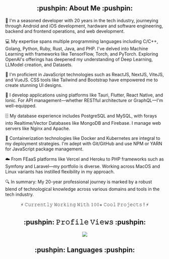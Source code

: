 <h2 align="center">:pushpin: About Me :pushpin:</h2>

<p align="left">
🌟 I'm a seasoned developer with 20 years in the tech industry, journeying through Android and iOS development, hardware and software engineering, backend and frontend operations, and web development.
</p>

<p align="left">
💻 My expertise spans multiple programming languages including C/C++, Golang, Python, Ruby, Rust, Java, and PHP. I've delved into Machine Learning with frameworks like TensorFlow, Torch, and PyTorch. Exploring OpenAI's offerings has deepened my understanding of Deep Learning, LLModel creation, and Datasets.
</p>

<p align="left">
🚀 I'm proficient in JavaScript technologies such as ReactJS, NextJS, ViteJS, and VueJS. CSS tools like Tailwind and Bootstrap have empowered me to create stunning UI designs.
</p>

<p align="left">
📱 I develop applications using platforms like Tauri, Flutter, React Native, and Ionic. For API management—whether RESTful architecture or GraphQL—I'm well-equipped.
</p>

<p align="left">
🗄️ My database experience includes PostgreSQL and MySQL, with forays into Realtime/Vector Databases like MongoDB and Firebase. I manage web servers like Nginx and Apache.
</p>

<p align="left">
🐳 Containerization technologies like Docker and Kubernetes are integral to my deployment strategies. I'm adept with Git/GitHub and use NPM or YARN for JavaScript package management.
</p>

<p align="left">
☁️ From FEaaS platforms like Vercel and Heroku to PHP frameworks such as Symfony and Laravel—my portfolio is diverse. Working across MacOS and Linux variants has instilled flexibility in my approach.
</p>

<p align="left">
🔍 In summary: My 20-year professional journey is marked by a robust blend of technological knowledge across various domains and tools in the tech industry.
</p>

<p align=center>
  ⚡ 𝙲𝚞𝚛𝚛𝚎𝚗𝚝𝚕𝚢 𝚆𝚘𝚛𝚔𝚒𝚗𝚐 𝚆𝚒𝚝𝚑 𝟙𝟶𝟶+ 𝙲𝚘𝚘𝚕 𝙿𝚛𝚘𝚓𝚎𝚌𝚝𝚜 ! ⚡
</p>

<h2 align="center">:pushpin: 𝙿𝚛𝚘𝚏𝚒𝚕𝚎 𝚅𝚒𝚎𝚠𝚜 :pushpin:</h2>

<p align=center>
  <img src="https://profile-counter.glitch.me/devsolux/count.svg">
</p>

<h2 align="center">:pushpin: Languages :pushpin:</h2>
<p align="center">
  <img src="https://img.shields.io/badge/Python-snow?logo=python&logoColor=3776AB" alt="" />
  <img src="https://img.shields.io/badge/Java-snow?logo=coffeescript&logoColor=FC4C02" alt="" />
  <img src="https://img.shields.io/badge/C%2B%2B-snow?logo=c%2B%2B&logoColor=00599C" alt="" />
  <img src="https://img.shields.io/badge/C-snow?logo=c&logoColor=A8B9CC" alt="" />
  <img src="https://img.shields.io/badge/C%23-snow?logo=csharp&logoColor=512BD4" alt="" />
  <img src="https://img.shields.io/badge/JavaScript-snow?logo=javascript&logoColor=E9CE30" alt="" />
  <img src="https://img.shields.io/badge/Go-snow?logo=go&logoColor=00ADD8" alt="" />
  <img src="https://img.shields.io/badge/Swift-snow?logo=swift&logoColor=F05138" alt="" />
  <img src="https://img.shields.io/badge/Rust-snow?logo=rust&logoColor=000000" alt="" />
  <img src="https://img.shields.io/badge/Ruby-snow?logo=ruby&logoColor=CC342D" alt="" />
  <img src="https://img.shields.io/badge/Kotlin-snow?logo=kotlin&logoColor=7F52FF" alt="" />
  <img src="https://img.shields.io/badge/TypeScript-snow?logo=typescript&logoColor=3178C6" alt="" />
  <img src="https://img.shields.io/badge/Dart-snow?logo=dart&logoColor=0175C2" alt="" />
</p>

